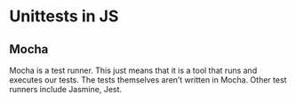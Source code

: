 Unittests in JS
=

<h2>Mocha</h2>

Mocha is a test runner. This just means that it is a tool that runs and executes our tests. The tests themselves aren’t written in Mocha. Other test runners include Jasmine, Jest.